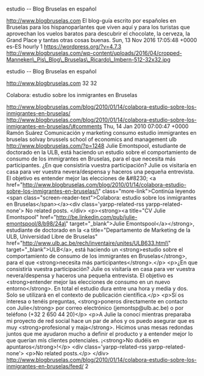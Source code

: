 estudio -- Blog Bruselas en español

http://www.blogbruselas.com El blog-guía escrito por españoles en
Bruselas para los hispanoparlantes que viven aquí y para los turistas
que aprovechan los vuelos baratos para descubrir el chocolate, la
cerveza, la Grand Place y tantas otras cosas buenas. Sun, 13 Nov 2016
17:05:48 +0000 es-ES hourly 1 https://wordpress.org/?v=4.7.3
http://www.blogbruselas.com/wp-content/uploads/2016/04/cropped-Manneken\_Pis\_Blog\_Bruselas\_Ricardo\_Imbern-512-32x32.jpg

estudio -- Blog Bruselas en español

http://www.blogbruselas.com 32 32

Colabora: estudio sobre los inmigrantes en Bruselas

http://www.blogbruselas.com/blog/2010/01/14/colabora-estudio-sobre-los-inmigrantes-en-bruselas/
http://www.blogbruselas.com/blog/2010/01/14/colabora-estudio-sobre-los-inmigrantes-en-bruselas/\#comments
Thu, 14 Jan 2010 07:00:47 +0000 Ramón Suárez Comunicación y marketing
consumo estudio immigrantes en bruselas solvay brussels school of
economics and management ulb http://www.blogbruselas.com/?p=1248 Julie
Emontspool, estudiante de doctorado en la ULB, está haciendo un estudio
sobre el comportamiento de consumo de los immigrantes en Bruselas, para
el que necesita más participantes. ¿En que consistiría vuestra
participación? Julie os visitaría en casa para ver vuestra
nevera/despensa y haceros una pequeña entrevista. El objetivo es
entender mejor las elecciones de &\#8230; \<a
href=\"http://www.blogbruselas.com/blog/2010/01/14/colabora-estudio-sobre-los-inmigrantes-en-bruselas/\"
class=\"more-link\"\>Continúa leyendo \<span
class=\"screen-reader-text\"\>Colabora: estudio sobre los inmigrantes en
Bruselas\</span\>\</a\>\<div class=\'yarpp-related-rss
yarpp-related-none\'\> No related posts. \</div\> \<p\>\<strong\>\<a
title=\"CV Julie Emontspool\"
href=\"http://be.linkedin.com/pub/julie-emontspool/8/b98/24a\"
target=\"\_blank\"\>Julie Emontspool\</a\>\</strong\>, estudiante de
doctorado en la \<a title=\"Departamento de Marketing de la ULB,
Universidad Libre de Bruselas\"
href=\"http://www.ulb.ac.be/rech/inventaire/unites/ULB633.html\"
target=\"\_blank\"\>ULB\</a\>, está haciendo un \<strong\>estudio sobre
el comportamiento de consumo de los immigrantes en Bruselas\</strong\>,
para el que \<strong\>necesita más participantes\</strong\>.\</p\>
\<p\>¿En que consistiría vuestra participación? Julie os visitaría en
casa para ver vuestra nevera/despensa y haceros una pequeña entrevista.
El objetivo es \<strong\>entender mejor las elecciones de consumo en un
nuevo entorno\</strong\>. En total el estudio dura entre una hora y
media y dos. Solo se utilizará en el contexto de publicación
científica.\</p\> \<p\>Sí os interesa o tenéis preguntas,
\<strong\>poneros directamente en contacto con Julie\</strong\> por
correo electrónico (jemontsp\@ulb.ac.be) o por teléfono (+32 2 650 44
20)\</p\> \<p\>A Julie la conocí mientras preparaba mi proyecto de red
social hace un par de años y os puedo asegurar que es muy
\<strong\>profesional y maja\</strong\>. Hicimos unas mesas redondas
juntos que me ayudaron mucho a definir el producto y a entender mejor lo
que querían mís clientes potenciales. ¡\<strong\>No dudéis en
apuntaros\</strong\>!\</p\> \<div class=\'yarpp-related-rss
yarpp-related-none\'\> \<p\>No related posts.\</p\> \</div\>
http://www.blogbruselas.com/blog/2010/01/14/colabora-estudio-sobre-los-inmigrantes-en-bruselas/feed/
2
